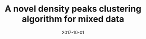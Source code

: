 ---
title: "A novel density peaks clustering algorithm for mixed data"
collection: publications
permalink: /publication/paper-3_2017-10-01
date: 2017-10-01
venue: 'Pattern Recognition Letters'
link: 'https://www.sciencedirect.com/science/article/abs/pii/S0167865517302337'
paperurl: '/files/paper-3_2017-10-01/paper.pdf'
code: '/files/paper-3_2017-10-01/cite.bib'
citation: 'Mingjing Du, Shifei Ding, Xue Yu. &quot;A novel density peaks clustering algorithm for mixed data.&quot; <i>Pattern Recognition Letters</i>, 2017, 97: 46-53.'
---